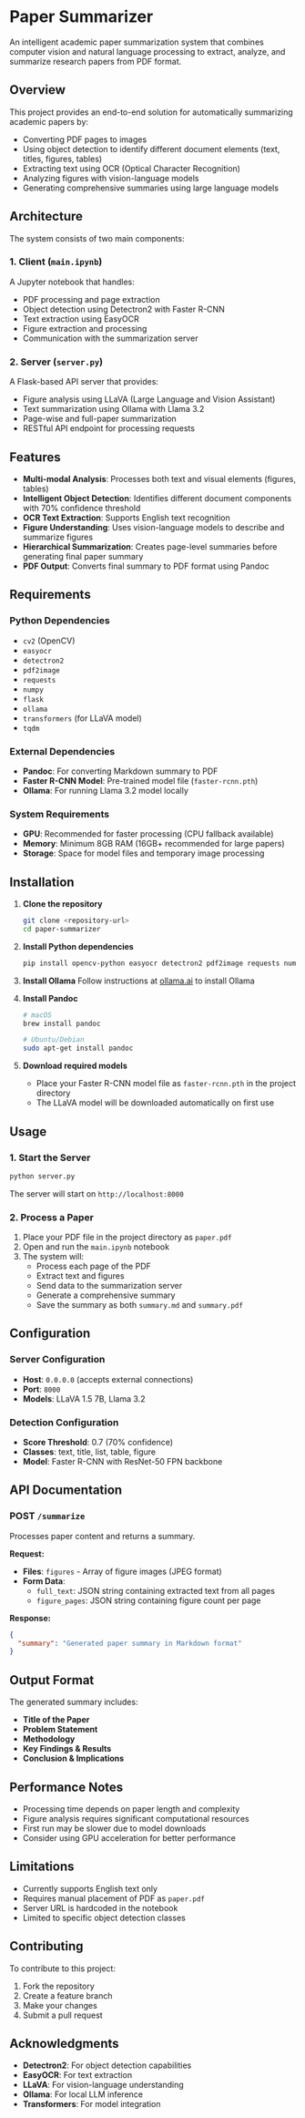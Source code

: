 # Paper Summarizer

An intelligent academic paper summarization system that combines computer vision and natural language processing to extract, analyze, and summarize research papers from PDF format.

## Overview

This project provides an end-to-end solution for automatically summarizing academic papers by:
- Converting PDF pages to images
- Using object detection to identify different document elements (text, titles, figures, tables)
- Extracting text using OCR (Optical Character Recognition)
- Analyzing figures with vision-language models
- Generating comprehensive summaries using large language models

## Architecture

The system consists of two main components:

### 1. Client (`main.ipynb`)
A Jupyter notebook that handles:
- PDF processing and page extraction
- Object detection using Detectron2 with Faster R-CNN
- Text extraction using EasyOCR
- Figure extraction and processing
- Communication with the summarization server

### 2. Server (`server.py`)
A Flask-based API server that provides:
- Figure analysis using LLaVA (Large Language and Vision Assistant)
- Text summarization using Ollama with Llama 3.2
- Page-wise and full-paper summarization
- RESTful API endpoint for processing requests

## Features

- **Multi-modal Analysis**: Processes both text and visual elements (figures, tables)
- **Intelligent Object Detection**: Identifies different document components with 70% confidence threshold
- **OCR Text Extraction**: Supports English text recognition
- **Figure Understanding**: Uses vision-language models to describe and summarize figures
- **Hierarchical Summarization**: Creates page-level summaries before generating final paper summary
- **PDF Output**: Converts final summary to PDF format using Pandoc

## Requirements

### Python Dependencies
- `cv2` (OpenCV)
- `easyocr`
- `detectron2`
- `pdf2image`
- `requests`
- `numpy`
- `flask`
- `ollama`
- `transformers` (for LLaVA model)
- `tqdm`

### External Dependencies
- **Pandoc**: For converting Markdown summary to PDF
- **Faster R-CNN Model**: Pre-trained model file (`faster-rcnn.pth`)
- **Ollama**: For running Llama 3.2 model locally

### System Requirements
- **GPU**: Recommended for faster processing (CPU fallback available)
- **Memory**: Minimum 8GB RAM (16GB+ recommended for large papers)
- **Storage**: Space for model files and temporary image processing

## Installation

1. **Clone the repository**
   ```bash
   git clone <repository-url>
   cd paper-summarizer
   ```

2. **Install Python dependencies**
   ```bash
   pip install opencv-python easyocr detectron2 pdf2image requests numpy flask transformers tqdm
   ```

3. **Install Ollama**
   Follow instructions at [ollama.ai](https://ollama.ai) to install Ollama

4. **Install Pandoc**
   ```bash
   # macOS
   brew install pandoc
   
   # Ubuntu/Debian
   sudo apt-get install pandoc
   ```

5. **Download required models**
   - Place your Faster R-CNN model file as `faster-rcnn.pth` in the project directory
   - The LLaVA model will be downloaded automatically on first use

## Usage

### 1. Start the Server
```bash
python server.py
```
The server will start on `http://localhost:8000`

### 2. Process a Paper
1. Place your PDF file in the project directory as `paper.pdf`
2. Open and run the `main.ipynb` notebook
3. The system will:
   - Process each page of the PDF
   - Extract text and figures
   - Send data to the summarization server
   - Generate a comprehensive summary
   - Save the summary as both `summary.md` and `summary.pdf`

## Configuration

### Server Configuration
- **Host**: `0.0.0.0` (accepts external connections)
- **Port**: `8000`
- **Models**: LLaVA 1.5 7B, Llama 3.2

### Detection Configuration
- **Score Threshold**: 0.7 (70% confidence)
- **Classes**: text, title, list, table, figure
- **Model**: Faster R-CNN with ResNet-50 FPN backbone

## API Documentation

### POST `/summarize`
Processes paper content and returns a summary.

**Request:**
- **Files**: `figures` - Array of figure images (JPEG format)
- **Form Data**: 
  - `full_text`: JSON string containing extracted text from all pages
  - `figure_pages`: JSON string containing figure count per page

**Response:**
```json
{
  "summary": "Generated paper summary in Markdown format"
}
```

## Output Format

The generated summary includes:
- **Title of the Paper**
- **Problem Statement**
- **Methodology**
- **Key Findings & Results**
- **Conclusion & Implications**

## Performance Notes

- Processing time depends on paper length and complexity
- Figure analysis requires significant computational resources
- First run may be slower due to model downloads
- Consider using GPU acceleration for better performance

## Limitations

- Currently supports English text only
- Requires manual placement of PDF as `paper.pdf`
- Server URL is hardcoded in the notebook
- Limited to specific object detection classes

## Contributing

To contribute to this project:
1. Fork the repository
2. Create a feature branch
3. Make your changes
4. Submit a pull request

## Acknowledgments

- **Detectron2**: For object detection capabilities
- **EasyOCR**: For text extraction
- **LLaVA**: For vision-language understanding
- **Ollama**: For local LLM inference
- **Transformers**: For model integration